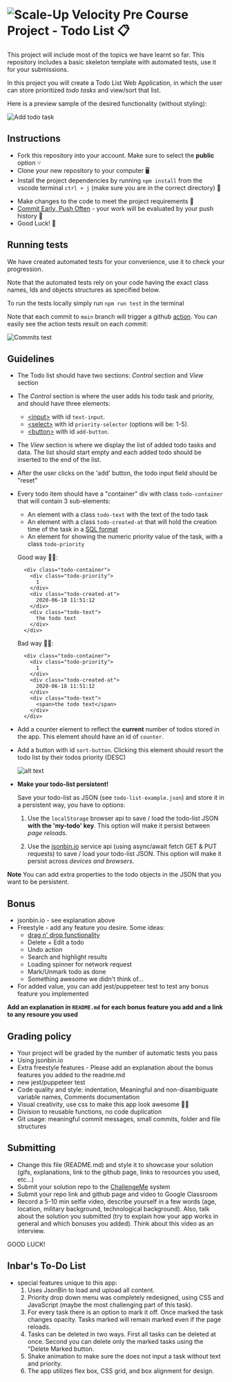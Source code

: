 # ![Scale-Up Velocity](./readme-files/logo-main.png) Pre Course Project - Todo List 📋

This project will include most of the topics we have learnt so far.
This repository includes a basic skeleton template with automated tests, use it for your submissions.

In this project you will create a Todo List Web Application, in which the user can store prioritized _todo tasks_ and view/sort that list.

Here is a preview sample of the desired functionality (without styling):

![Add todo task](./readme-files/basic-todo.gif)

## Instructions

- Fork this repository into your account. Make sure to select the **public** option ⑂
- Clone your new repository to your computer 🖥
- Install the project dependencies by running `npm install` from the vscode terminal `ctrl + j` (make sure you are in the correct directory) 📂
<!-- - [Create new branch](https://docs.github.com/en/desktop/contributing-and-collaborating-using-github-desktop/managing-branches) -->
- Make changes to the code to meet the project requirements 📝
- [Commit Early, Push Often](https://www.worklytics.co/commit-early-push-often/) - your work will be evaluated by your push history 📖
- Good Luck! 🤘

## Running tests

We have created automated tests for your convenience, use it to check your progression.

Note that the automated tests rely on your code having the exact class names, Ids and objects structures as specified below.

To run the tests locally simply run `npm run test` in the terminal

Note that each commit to `main` branch will trigger a github [action](https://docs.github.com/en/actions). You can easily see the action tests result on each commit:

![Commits test](./readme-files/commit-tests.png)

## Guidelines

- The Todo list should have two sections: _Control_ section and _View_ section
- The _Control_ section is where the user adds his todo task and priority, and should have three elements:
  - [\<input\>](https://developer.mozilla.org/en-US/docs/Web/HTML/Element/input) with id `text-input`.
  - [\<select\>](https://developer.mozilla.org/en-US/docs/Web/HTML/Element/select) with id `priority-selector` (options will be: 1-5).
  - [\<button\>](https://developer.mozilla.org/en-US/docs/Web/HTML/Element/button) with id `add-button`.
- The _View_ section is where we display the list of added todo tasks and data. The list should start empty and each added todo should be inserted to the end of the list.
- After the user clicks on the 'add' button, the todo input field should be "reset"
- Every todo item should have a "container" div with class `todo-container` that will contain 3 sub-elements:

  - An element with a class `todo-text` with the text of the todo task
  - An element with a class `todo-created-at` that will hold the creation time of the task in a [SQL format](https://www.w3schools.com/sql/sql_dates.asp#:~:text=SQL%20Date%20Data%20Types&text=DATE%20%2D%20format%20YYYY%2DMM%2D,YEAR%20%2D%20format%20YYYY%20or%20YY)
  - An element for showing the numeric priority value of the task, with a class `todo-priority`

  Good way 👍🏿:

  ```
    <div class="todo-container">
      <div class="todo-priority">
        1
      </div>
      <div class="todo-created-at">
        2020-06-18 11:51:12
      </div>
      <div class="todo-text">
        the todo text
      </div>
    </div>
  ```

  Bad way 👎🏿:

  ```
    <div class="todo-container">
      <div class="todo-priority">
        1
      </div>
      <div class="todo-created-at">
        2020-06-18 11:51:12
      </div>
      <div class="todo-text">
        <span>the todo text</span>
      </div>
    </div>
  ```

- Add a counter element to reflect the **current** number of todos stored in the app. This element should have an id of `counter`.

- Add a button with id `sort-button`. Clicking this element should resort the todo list by their todos priority (DESC)

  ![alt text](./readme-files/todo.gif)

- **Make your todo-list persistent!**

  Save your todo-list as JSON (see `todo-list-example.json`) and store it in a persistent way, you have to options:

  1. Use the `localStorage` browser api to save / load the todo-list JSON **with the 'my-todo' key**. This option will make it persist between _page reloads_.

  2. Use the [jsonbin.io](https://jsonbin.io/) service api (using async/await fetch GET & PUT requests) to save / load your todo-list JSON. This option will make it persist across _devices and browsers_.

**Note** You can add extra properties to the todo objects in the JSON that you want to be persistent.

## Bonus

- jsonbin.io - see explanation above
- Freestyle - add any feature you desire. Some ideas:
  - [drag n' drop functionality](https://htmldom.dev/drag-and-drop-element-in-a-list)
  - Delete + Edit a todo
  - Undo action
  - Search and highlight results
  - Loading spinner for network request
  - Mark/Unmark todo as done
  - Something awesome we didn't think of...
- For added value, you can add jest/puppeteer test to test any bonus feature you implemented

**Add an explanation in `README.md` for each bonus feature you add and a link to any resoure you used**

## Grading policy

- Your project will be graded by the number of automatic tests you pass
- Using jsonbin.io
- Extra freestyle features - Please add an explanation about the bonus features you added to the readme.md
- new jest/puppeteer test
- Code quality and style: indentation, Meaningful and non-disambiguate variable names, Comments documentation
- Visual creativity, use css to make this app look awesome 💅🏿
- Division to reusable functions, no code duplication
- Git usage: meaningful commit messages, small commits, folder and file structures

## Submitting

- Change this file (README.md) and style it to showcase your solution (gifs, explanations, link to the github page, links to resources you used, etc...)
- Submit your solution repo to the [ChallengeMe](http://challengeme.suvelocity.org/) system
- Submit your repo link and github page and video to Google Classroom
- Record a 5-10 min selfie video, describe yourself in a few words (age, location, military background, technological background). Also, talk about the solution you submitted (try to explain how your app works in general and which bonuses you added). Think about this video as an interview.

GOOD LUCK!

## Inbar's To-Do List

- special features unique to this app:
  1. Uses JsonBin to load and upload all content.
  2. Priority drop down menu was completely redesigned, using CSS and JavaScript (maybe the most challenging part of this task).
  3. For every task there is an option to mark it off. Once marked the task changes opacity. Tasks marked will remain marked 
  even if the page reloads.
  4. Tasks can be deleted in two ways. First all tasks can be deleted at once. Second you can delete only the marked tasks using the "Delete Marked button.
  5. Shake animation to make sure the does not input a task without text and priority.
  6. The app utilizes flex box, CSS grid, and box alignment for design.

